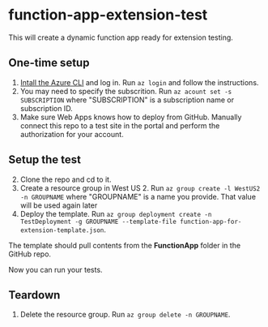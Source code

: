 # function-app-extension-test
 
This will create a dynamic function app ready for extension testing.

## One-time setup
1. [Intall the Azure CLI](https://docs.microsoft.com/en-us/cli/azure/install-azure-cli?view=azure-cli-latest) and log in. Run `az login` and follow the instructions.
2. You may need to specify the subscrition. Run `az acount set -s SUBSCRIPTION` where "SUBSCRIPTION" is a subscription name or subscription ID.
3. Make sure Web Apps knows how to deploy from GitHub. Manually connect this repo to a test site in the portal and perform the authorization for your account.

## Setup the test
2. Clone the repo and cd to it.
3. Create a resource group in West US 2. Run `az group create -l WestUS2 -n GROUPNAME` where "GROUPNAME" is a name you provide. That value will be used again later
4. Deploy the template. Run `az group deployment create -n TestDeployment -g GROUPNAME --template-file function-app-for-extension-template.json`.

The template should pull contents from the **FunctionApp** folder in the GitHub repo.

Now you can run your tests.

## Teardown

1. Delete the resource group. Run `az group delete -n GROUPNAME`.